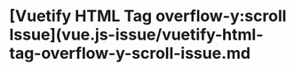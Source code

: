 # \[Vuetify HTML Tag overflow-y:scroll Issue\]\(vue.js-issue/vuetify-html-tag-overflow-y-scroll-issue.md

